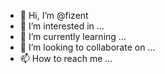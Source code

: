 - 👋 Hi, I’m @fizent
- 👀 I’m interested in ...
- 🌱 I’m currently learning ...
- 💞️ I’m looking to collaborate on ...
- 📫 How to reach me ...

<!---
fizent/fizent is a ✨ special ✨ repository because its `README.md` (this file) appears on your GitHub profile.
You can click the Preview link to take a look at your changes.
--->
